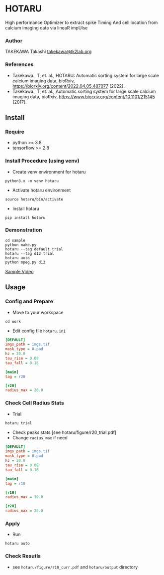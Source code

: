 # HOTARU

High performance Optimizer to extract spike Timing And cell location from calcium imaging data via lineaR impUlse

### Author
TAKEKAWA Takashi <takekawa@tk2lab.org>

### References
- Takekawa., T, et. al.,
  HOTARU: Automatic sorting system for large scale calcium imaging data,
  bioRxiv, https://biorxiv.org/content/2022.04.05.487077 (2022).
- Takekawa., T, et. al.,
  Automatic sorting system for large scale calcium imaging data,
  bioRxiv, https://www.biorxiv.org/content/10.1101/215145 (2017).


## Install

### Require
- python >= 3.8
- tensorflow >= 2.8

### Install Procedure (using venv)
- Create venv environment for hotaru
```shell
python3.x -m venv hotaru
```
- Activate hotaru environment
```shell
source hotaru/bin/activate
```
- Install hotaru
```shell
pip install hotaru
```


### Demonstration
```shell
cd sample
python make.py
hotaru --tag default trial
hotaru --tag d12 trial
hotaru auto
python mpeg.py d12
```

[Sample Video](https://drive.google.com/file/d/12jl1YTZDuNAq94ciJ-_Cj5tBcKmCqgRH)


## Usage

### Config and Prepare
- Move to your workspace
```shell
cd work
```
- Edit config file `hotaru.ini`
``` hotaru.ini
[DEFAULT]
imgs_path = imgs.tif
mask_type = 0.pad
hz = 20.0
tau_rise = 0.08
tau_fall = 0.16

[main]
tag = r20

[r20]
radius_max = 20.0
```

### Check Cell Radius Stats
- Trial
```shell
hotaru trial
```
- Check peaks stats
  [see hotaru/figure/r20_trial.pdf]
- Change `radius_max` if need
``` hotaru.ini
[DEFAULT]
imgs_path = imgs.tif
mask_type = 0.pad
hz = 20.0
tau_rise = 0.08
tau_fall = 0.16

[main]
tag = r10

[r10]
radius_max = 10.0

[r20]
radius_max = 20.0
```

### Apply
- Run
```shell
hotaru auto
```
  
### Check Resutls
- see `hotaru/figure/r10_curr.pdf` and `hotaru/output` directory

